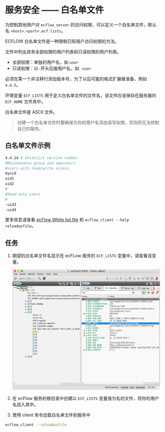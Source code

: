 # 服务安全 —— 白名单文件

为控制其他用户对 `ecflow_server` 的访问权限，可以定义一个白名单文件，默认名 `<host>.<port>.ecf.lists`。

ECFLOW 白名单文件是一种限制已知用户访问权限的方法。

文件中列出具有全部权限的用户列表和只读权限的用户列表。

- 全部权限：单独的用户名，如 `user`
- 只读权限：以`-`开头后接用户名，如 `-user`

必须在第一个非注释行添加版本号，为了以后可能的格式扩展做准备，例如 `4.4.5`。

环境变量 `ECF_LISTS` 用于定义白名单文件的文件名，该文件应该保存在服务器的 `ECF_HOME` 文件夹中。

白名单文件是 ASCII 文件。

> 创建一个白名单文件时要确保为你的用户名添加读写权限，否则将无法控制自己的服务。

## 白名单文件示例

```bash
4.4.14 # whitelist version number
#Maintenance group and operators
#users with read/write access
myuid
uid1
uid2
#
#Read-only users
#
-uid3
-uid4
```

更多信息请查看 [ecFlow White list file](https://software.ecmwf.int/wiki/display/ECFLOW/ecFlow+White+list+file) 和 `ecflow_client --help reloadwsfile`。

## 任务

1. 期望的白名单文件名显示在 ecFLow 服务的 `ECF_LISTS` 变量中，请查看该变量。

    ![](./asset/white_lists.png)

2. 在 ecFlow 服务的根目录中创建以 `ECF_LISTS` 变量值为名的文件，将你的用户名加入其中。

3. 使用 client 命令加载白名单文件到服务中

```bash
ecflow_client --reloadwsfile
```
